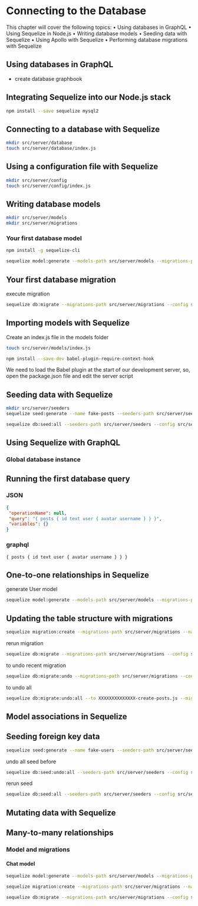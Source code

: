 # Connecting to the Database

This chapter will cover the following topics:
• Using databases in GraphQL
• Using Sequelize in Node.js
• Writing database models
• Seeding data with Sequelize
• Using Apollo with Sequelize
• Performing database migrations with Sequelize

## Using databases in GraphQL
- create database graphbook
  
## Integrating Sequelize into our Node.js stack
```sh
npm install --save sequelize mysql2
```

## Connecting to a database with Sequelize
```sh
mkdir src/server/database
touch src/server/database/index.js
```

## Using a configuration file with Sequelize
```sh
mkdir src/server/config
touch src/server/config/index.js
```

## Writing database models
```sh
mkdir src/server/models
mkdir src/server/migrations
```

### Your first database model
```sh 
npm install -g sequelize-cli

sequelize model:generate --models-path src/server/models --migrations-path src/server/migrations --name Post --attributes text:text
```

## Your first database migration
execute migration
```sh
sequelize db:migrate --migrations-path src/server/migrations --config src/server/config/index.js
```

## Importing models with Sequelize
Create an index.js file in the models folder
```sh
touch src/server/models/index.js
```

```sh
npm install --save-dev babel-plugin-require-context-hook
```

We need to load the Babel plugin at the start of our development server, so, open the
package.json file and edit the server script

## Seeding data with Sequelize
```sh
mkdir src/server/seeders
sequelize seed:generate --name fake-posts --seeders-path src/server/seeders
```

```sh
sequelize db:seed:all --seeders-path src/server/seeders --config src/server/config/index.js
```

## Using Sequelize with GraphQL
### Global database instance

## Running the first database query

### JSON
```json
{
 "operationName": null,
 "query": "{ posts { id text user { avatar username } } }",
 "variables": {}
}
```
### graphql
```#graphql
{ posts { id text user { avatar username } } }
```

## One-to-one relationships in Sequelize
generate User model
```sh
sequelize model:generate --models-path src/server/models --migrations-path src/server/migrations --name User --attributes avatar:string,username:string
```

## Updating the table structure with migrations
```sh
sequelize migration:create --migrations-path src/server/migrations --name add-userId-to-post
```

rerun migration
```sh
sequelize db:migrate --migrations-path src/server/migrations --config src/server/config/index.js
```

to undo recent migration 
```sh
sequelize db:migrate:undo --migrations-path src/server/migrations --config src/server/config/index.js
```

to undo all 
```sh
sequelize db:migrate:undo:all --to XXXXXXXXXXXXXX-create-posts.js --migrations-path src/server/migrations --config src/server/config/index.js
```

## Model associations in Sequelize
## Seeding foreign key data
```sh
sequelize seed:generate --name fake-users --seeders-path src/server/seeders
```

undo all seed before
```sh
sequelize db:seed:undo:all --seeders-path src/server/seeders --config src/server/config/index.js
```

rerun seed
```sh
sequelize db:seed:all --seeders-path src/server/seeders --config src/server/config/index.js
```

## Mutating data with Sequelize
## Many-to-many relationships
### Model and migrations

#### Chat model
```sh
sequelize model:generate --models-path src/server/models --migrations-path src/server/migrations --name Chat --attributes firstName:string,lastName:string,email:string

sequelize migration:create --migrations-path src/server/migrations --name create-user-chats
```

```sh
sequelize db:migrate --migrations-path src/server/migrations --config src/server/config/index.js
```




